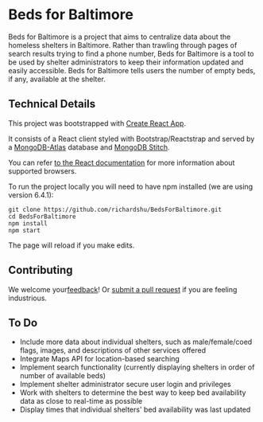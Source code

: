 # Beds for Baltimore

Beds for Baltimore is a project that aims to centralize data about the homeless shelters in Baltimore. Rather than trawling through pages of search results trying to find a phone number, Beds for Baltimore is a tool to be used by shelter administrators to keep their information updated and easily accessible. Beds for Baltimore tells users the number of empty beds, if any, available at the shelter.

## Technical Details

This project was bootstrapped with [Create React App](https://github.com/facebookincubator/create-react-app).

It consists of a React client styled with Bootstrap/Reactstrap and served by a [MongoDB-Atlas](https://www.mongodb.com/) database and [MongoDB Stitch](https://www.mongodb.com/cloud/stitch).

You can refer [to the React documentation](https://reactjs.org/docs/react-dom.html#browser-support) for more information about supported browsers.

To run the project locally you will need to have npm installed (we are using version 6.4.1):

```
git clone https://github.com/richardshu/BedsForBaltimore.git
cd BedsForBaltimore
npm install
npm start
```

The page will reload if you make edits.<br>

## Contributing

We welcome your[feedback](https://github.com/richardshu/BedsForBaltimore/issues)!  Or [submit a pull request](https://github.com/richardshu/BedsForBaltimore/pulls) if you are feeling industrious.

## To Do

* Include more data about individual shelters, such as male/female/coed flags, images, and descriptions of other services offered
* Integrate Maps API for location-based searching
* Implement search functionality (currently displaying shelters in order of number of available beds)
* Implement shelter administrator secure user login and privileges
* Work with shelters to determine the best way to keep bed availability data as close to real-time as possible
* Display times that individual shelters' bed availability was last updated
